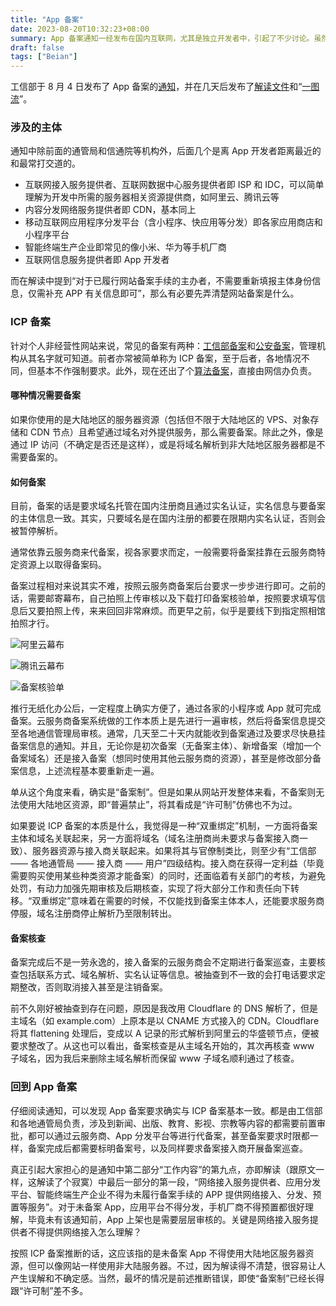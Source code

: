 ```yaml
---
title: "App 备案"
date: 2023-08-20T10:32:23+08:00
summary: App 备案通知一经发布在国内互联网，尤其是独立开发者中，引起了不少讨论。虽然我目前还没有上架 App 的经历，但是对于 ICP 备案，即常见的个人博客网站备案有着较为丰富的经验，姑且谈谈。
draft: false
tags: ["Beian"]
---
```


工信部于 8 月 4 日发布了 App 备案的[通知][工业和信息化部关于开展移动互联网应用程序备案工作的通知]，并在几天后发布了[解读文件][《工业和信息化部关于开展移动互联网应用程序备案工作的通知》解读]和“[一图流][一图读懂 APP 备案]”。

### 涉及的主体

通知中除前面的通管局和信通院等机构外，后面几个是离 App 开发者距离最近的和最常打交道的。

- 互联网接入服务提供者、互联网数据中心服务提供者即 ISP 和 IDC，可以简单理解为开发中所需的服务器相关资源提供商，如阿里云、腾讯云等
- 内容分发网络服务提供者即 CDN，基本同上
- 移动互联网应用程序分发平台（含小程序、快应用等分发）即各家应用商店和小程序平台
- 智能终端生产企业即常见的像小米、华为等手机厂商
- 互联网信息服务提供者即 App 开发者

而在解读中提到“对于已履行网站备案手续的主办者，不需要重新填报主体身份信息，仅需补充 APP 有关信息即可”，那么有必要先弄清楚网站备案是什么。

### ICP 备案

针对个人非经营性网站来说，常见的备案有两种：[工信部备案]和[公安备案]，管理机构从其名字就可知道。前者亦常被简单称为 ICP 备案，至于后者，各地情况不同，但基本不作强制要求。此外，现在还出了个[算法备案]，直接由网信办负责。

#### 哪种情况需要备案

如果你使用的是大陆地区的服务器资源（包括但不限于大陆地区的 VPS、对象存储和 CDN 节点）且希望通过域名对外提供服务，那么需要备案。除此之外，像是通过 IP 访问（不确定是否还是这样），或是将域名解析到非大陆地区服务器都是不需要备案的。

#### 如何备案

目前，备案的话是要求域名托管在国内注册商且通过实名认证，实名信息与要备案的主体信息一致。其实，只要域名是在国内注册的都要在限期内实名认证，否则会被暂停解析。

通常依靠云服务商来代备案，视各家要求而定，一般需要将备案挂靠在云服务商特定资源上以取得备案码。

备案过程相对来说其实不难，按照云服务商备案后台要求一步步进行即可。之前的话，需要邮寄幕布，自己拍照上传审核以及下载打印备案核验单，按照要求填写信息后又要拍照上传，来来回回非常麻烦。而更早之前，似乎是要线下到指定照相馆拍照才行。

![阿里云幕布](https://img.shuaizheng.org/2308/aliyun-mubu.jpg)

![腾讯云幕布](https://img.shuaizheng.org/2308/tencent-mubu.jpg)

![备案核验单](https://img.shuaizheng.org/2308/icp-beian.jpg)

推行无纸化办公后，一定程度上确实方便了，通过各家的小程序或 App 就可完成备案。云服务商备案系统做的工作本质上是先进行一遍审核，然后将备案信息提交至各地通信管理局审核。通常，几天至二十天内就能收到备案通过及要求尽快悬挂备案信息的通知。并且，无论你是初次备案（无备案主体）、新增备案（增加一个备案域名）还是接入备案（想同时使用其他云服务商的资源），甚至是修改部分备案信息，上述流程基本要重新走一遍。

单从这个角度来看，确实是“备案制”。但是如果从网站开发整体来看，不备案则无法使用大陆地区资源，即“普遍禁止”，将其看成是“许可制”仿佛也不为过。

如果要说 ICP 备案的本质是什么，我觉得是一种“双重绑定”机制，一方面将备案主体和域名关联起来，另一方面将域名（域名注册商尚未要求与备案接入商一致）、服务器资源与接入商关联起来。如果将其与官僚制类比，则至少有“工信部 —— 各地通管局 —— 接入商 —— 用户”四级结构。接入商在获得一定利益（毕竟需要购买使用某些种类资源才能备案）的同时，还面临着有关部门的考核，为避免处罚，有动力加强先期审核及后期核查，实现了将大部分工作和责任向下转移。“双重绑定”意味着在需要的时候，不仅能找到备案主体本人，还能要求服务商停服，域名注册商停止解析乃至限制转出。

#### 备案核查

备案完成后不是一劳永逸的，接入备案的云服务商会不定期进行备案巡查，主要核查包括联系方式、域名解析、实名认证等信息。被抽查到不一致的会打电话要求定期整改，否则取消接入甚至是注销备案。

前不久刚好被抽查到存在问题，原因是我改用 Cloudflare 的 DNS 解析了，但是主域名（如 example.com）上原本是以 CNAME 方式接入的 CDN。Cloudflare 将其 flattening 处理后，变成以 A 记录的形式解析到阿里云的华盛顿节点，便被要求整改了。从这也可以看出，备案核查是从主域名开始的，其次再核查 www 子域名，因为我后来删除主域名解析而保留 www 子域名顺利通过了核查。

### 回到 App 备案

仔细阅读通知，可以发现 App 备案要求确实与 ICP 备案基本一致。都是由工信部和各地通管局负责，涉及到新闻、出版、教育、影视、宗教等内容的都需要前置审批，都可以通过云服务商、App 分发平台等进行代备案，甚至备案要求时限都一样，备案完成后都需要标明备案号，以及同样要求备案接入商开展备案巡查。

真正引起大家担心的是通知中第二部分“工作内容”的第九点，亦即解读（跟原文一样，这解读了个寂寞）中最后一部分的第一段，“网络接入服务提供者、应用分发平台、智能终端生产企业不得为未履行备案手续的 APP 提供网络接入、分发、预置等服务”。对于未备案 App，应用平台不得分发，手机厂商不得预置都很好理解，毕竟未有该通知前，App 上架也是需要层层审核的。关键是网络接入服务提供者不得提供网络接入怎么理解？

按照 ICP 备案推断的话，这应该指的是未备案 App 不得使用大陆地区服务器资源，但可以像网站一样使用非大陆服务器。不过，因为解读得不清楚，很容易让人产生误解和不确定感。当然，最坏的情况是前述推断错误，即使“备案制”已经长得跟“许可制”差不多。

[工业和信息化部关于开展移动互联网应用程序备案工作的通知]: https://www.miit.gov.cn/zwgk/zcwj/wjfb/tz/art/2023/art_920db564162e4312916a01bed6540ad8.html
[《工业和信息化部关于开展移动互联网应用程序备案工作的通知》解读]: https://www.miit.gov.cn/zwgk/zcjd/art/2023/art_39b4f1acc36745b98478e0ec3e07128d.html
[一图读懂 APP 备案]: https://www.miit.gov.cn/zwgk/zcjd/art/2023/art_9f3a1277fdcb42d68e1eacd37787ae04.html
[公安备案]: https://www.beian.gov.cn/portal/index.do
[工信部备案]: https://beian.miit.gov.cn/#/Integrated/index
[算法备案]: https://beian.cac.gov.cn/#/index
